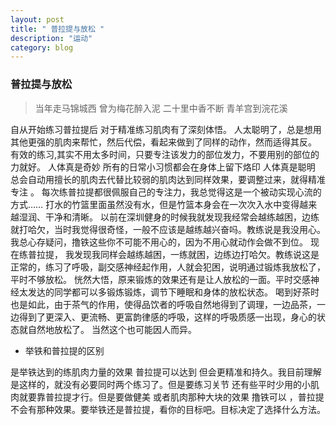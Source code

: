 ```yaml
---
layout: post
title: " 普拉提与放松 "
description: "运动"
category: blog
---
```


### 普拉提与放松
> 当年走马锦城西 曾为梅花醉入泥
  二十里中香不断  青羊宫到浣花溪

自从开始练习普拉提后 对于精准练习肌肉有了深刻体悟。
人太聪明了，总是想用其他更强的肌肉来帮忙，然后代偿，看起来做到了同样的动作，然而适得其反。
有效的练习,其实不用太多时间，只要专注该发力的部位发力，不要用别的部位的力就好。
人体真是奇妙 所有的日常小习惯都会在身体上留下烙印
人体真是聪明 总会自动用擅长的肌肉去代替比较弱的肌肉达到同样效果，要调整过来，就得精准 专注 。
每次练普拉提都很佩服自己的专注力，我总觉得这是一个被动实现心流的方式……
打水的竹篮里面虽然没有水，但是竹篮本身会在一次次入水中变得越来越湿润、干净和清晰。
以前在深圳健身的时候我就发现我经常会越练越困，边练就打哈欠，当时我觉得很奇怪，一般不应该是越练越兴奋吗。教练说是我没用心。我总心存疑问，撸铁这些你不可能不用心的，因为不用心就动作会做不到位。
现在练普拉提， 我发现我同样会越练越困，一练就困，边练边打哈欠。教练说这是正常的，练习了呼吸，副交感神经起作用，人就会犯困，说明通过锻炼我放松了，平时不够放松。
恍然大悟，原来锻炼的效果还有是让人放松的一面。平时交感神经太发达的同学都可以多锻炼锻炼，调节下睡眠和身体的放松状态。
喝到好茶时也是如此，由于茶气的作用，使得品饮者的呼吸自然地得到了调理，一边品茶，一边得到了更深入、更流畅、更富韵律感的呼吸，这样的呼吸质感一出现，身心的状态就自然地放松了。
当然这个也可能因人而异。


- 举铁和普拉提的区别

是举铁达到的练肌肉力量的效果 普拉提可以达到 但会更精准和持久。我目前理解是这样的，就没有必要同时两个练习了。但是要练习关节 还有些平时少用的小肌肉就要靠普拉提才行。但是要做健美 或者肌肉那种大块的效果 撸铁可以 ，普拉提不会有那种效果。要举铁还是普拉提，看你的目标吧。目标决定了选择什么方法。
